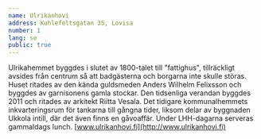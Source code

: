 ```yaml
---
name: Ulrikanhovi
address: Kuhlefeltsgatan 35, Lovisa
number: 1
lang: se
public: true
---
```

Ulrikahemmet byggdes i slutet av 1800-talet till "fattighus", tillräckligt avsides från centrum så att badgästerna och borgarna inte skulle störas. Huset ritades av den kända guldsmeden Anders Wilhelm Felixsson och byggdes av garnisonens gamla stockar. Den tidsenliga verandan byggdes 2011 och ritades av arkitekt Riitta Vesala. Det tidigare kommunalhemmets inkvarteringsrum för tankarna till gångna tider, liksom delar av byggnaden Ukkola intill, där det även finns en gåvoaffär. Under LHH-dagarna serveras gammaldags lunch. [www.ulrikanhovi.fi](http://www.ulrikanhovi.fi)
